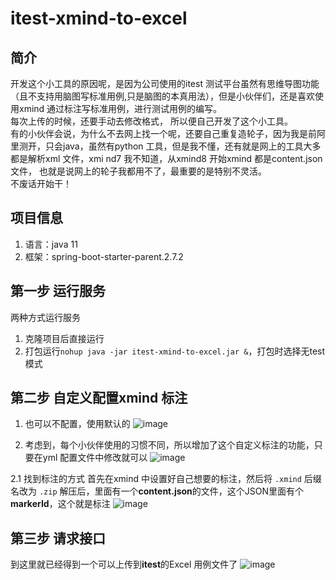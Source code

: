 # itest-xmind-to-excel

## 简介
开发这个小工具的原因呢，是因为公司使用的itest 测试平台虽然有思维导图功能（且不支持用脑图写标准用例,只是脑图的本真用法），但是小伙伴们，还是喜欢使用xmind 通过标注写标准用例，进行测试用例的编写。  
每次上传的时候，还要手动去修改格式， 所以便自己开发了这个小工具。  
有的小伙伴会说，为什么不去网上找一个呢，还要自己重复造轮子，因为我是前阿里测开，只会java，虽然有python 工具，但是我不懂，还有就是网上的工具大多都是解析xml 文件，xmi
nd7 我不知道，从xmind8 开始xmind 都是content.json 文件， 也就是说网上的轮子我都用不了，最重要的是特别不灵活。  
不废话开始干！  

## 项目信息
1. 语言：java 11
2. 框架：spring-boot-starter-parent.2.7.2

## 第一步 运行服务
两种方式运行服务
1. 克隆项目后直接运行
2. 打包运行`nohup java -jar itest-xmind-to-excel.jar &`，打包时选择无test模式

## 第二步 自定义配置xmind 标注
1. 也可以不配置，使用默认的
![image](https://user-images.githubusercontent.com/38028486/184277218-0310452e-7a3a-424a-9271-60177c94b4bd.png)

2. 考虑到，每个小伙伴使用的习惯不同，所以增加了这个自定义标注的功能，只要在yml 配置文件中修改就可以
![image](https://user-images.githubusercontent.com/38028486/184277206-c807617c-7a05-4ddc-8830-52a880610510.png)

2.1 找到标注的方式
首先在xmind 中设置好自己想要的标注，然后将 `.xmind` 后缀名改为 `.zip` 解压后，里面有一个**content.json**的文件，这个JSON里面有个**markerId**，这个就是标注
![image](https://user-images.githubusercontent.com/38028486/184277195-cd7be539-97bd-413b-ad82-812d26d32e66.png)

## 第三步 请求接口
到这里就已经得到一个可以上传到**itest**的Excel 用例文件了
![image](https://user-images.githubusercontent.com/38028486/184277253-33996399-c934-4c61-a6ef-d377fe2d0771.png)
